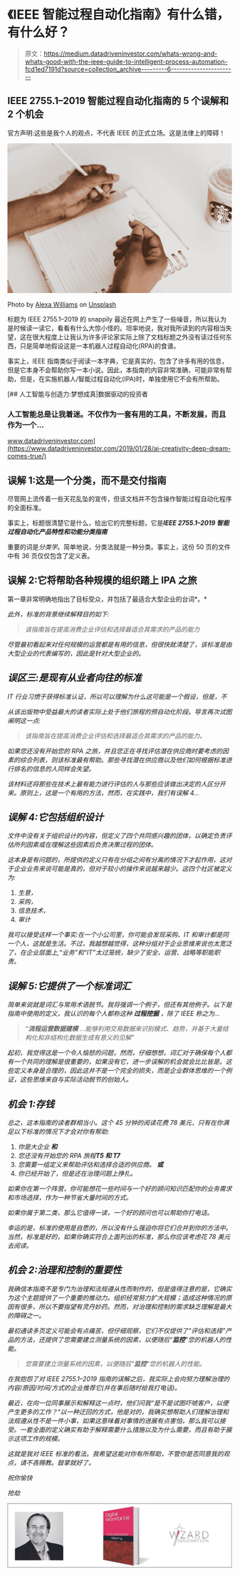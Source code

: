 # 《IEEE 智能过程自动化指南》有什么错，有什么好？

> 原文：<https://medium.datadriveninvestor.com/whats-wrong-and-whats-good-with-the-ieee-guide-to-intelligent-process-automation-fcd1ed7191d?source=collection_archive---------6----------------------->

## IEEE 2755.1–2019 智能过程自动化指南的 5 个误解和 2 个机会

官方声明:这些是我个人的观点，不代表 IEEE 的正式立场。这是法律上的障碍！

![](img/542d332cbcaeb7635056d566306bd18c.png)

Photo by [Alexa Williams](https://unsplash.com/@glamorousplanning?utm_source=medium&utm_medium=referral) on [Unsplash](https://unsplash.com?utm_source=medium&utm_medium=referral)

标题为 IEEE 2755.1–2019 的 snappily 最近在网上产生了一些噪音，所以我认为是时候读一读它，看看有什么大惊小怪的。坦率地说，我对我所读到的内容相当失望，这在很大程度上让我认为许多评论家实际上除了文档标题之外没有读过任何东西，只是简单地假设这是一本机器人过程自动化(RPA)的食谱。

事实上，IEEE 指南类似于阅读一本字典，它是真实的，包含了许多有用的信息，但是它本身不会帮助你写一本小说。因此，本指南的内容非常准确，可能非常有帮助，但是，在实施机器人/智能过程自动化(IPA)时，单独使用它不会有所帮助。

[](https://www.datadriveninvestor.com/2019/01/28/ai-creativity-deep-dream-comes-true/) [## 人工智能与创造力:梦想成真|数据驱动的投资者

### 人工智能总是让我着迷。不仅作为一套有用的工具，不断发展，而且作为一个…

www.datadriveninvestor.com](https://www.datadriveninvestor.com/2019/01/28/ai-creativity-deep-dream-comes-true/) 

## 误解 1:这是一个分类，而不是交付指南

尽管网上流传着一些天花乱坠的宣传，但该文档并不包含操作智能过程自动化程序的全面标准。

事实上，标题很清楚它是什么，给出它的完整标题，它是***IEEE 2755.1–2019 智能过程自动化产品特性和功能分类指南***

重要的词是*分类学*。简单地说，分类法就是一种分类。事实上，这份 50 页的文件中有 36 页仅仅包含了定义表。

## 误解 2:它将帮助各种规模的组织踏上 IPA 之旅

第一章非常明确地指出了目标受众，并包括了最适合大型企业的台词*。*

*此外，标准的背景继续解释目的如下:*

> *该指南旨在提高消费企业评估和选择最适合其需求的产品的能力*

*尽管最初看起来对任何规模的运营都是有用的信息，但很快就清楚了，该标准是由大型企业的代表编写的，因此是针对大型企业的。*

## *误区三:是现有从业者向往的标准*

*IT 行业习惯于获得标准认证，所以可以理解为什么这可能是一个假设，但是，不*

*从该出版物中受益最大的读者实际上处于他们旅程的预自动化阶段。导言再次试图阐明这一点:*

> *该指南旨在提高消费企业评估和选择最适合其需求的产品的能力。*

*如果您还没有开始您的 RPA 之旅，并且您正在寻找评估潜在供应商时要考虑的因素的综合列表，则该标准最有帮助。那些寻找潜在供应商以及他们如何根据标准进行排名的信息的人同样会失望。*

*该材料还将那些在技术上最有能力进行评估的人与那些应该做出决定的人区分开来。原则上，这是一个有用的方法，然而，在实践中，我们有误解 4…*

## *误解 4:它包括组织设计*

*文件中没有关于组织设计的内容，但定义了四个共同感兴趣的团体，以确定负责评估所列因素或在理解这些因素后负责决策过程的团体。*

*这本身是有问题的，所提供的定义只有在分组之间有分离的情况下才起作用，这对于企业业务来说可能是真的，但对于较小的操作来说越来越少。这四个社区被定义为:*

1.  *生意，*
2.  *采购，*
3.  *信息技术，*
4.  *审计*

*我可以接受这样一个事实:在一个小公司里，你可能会发现采购、IT 和审计都是同一个人，这就是生活。不过，我越想越觉得，这种分组对于企业思维来说也太宽泛了，在企业层面上,“业务”和“IT”太过笼统，缺少了安全、运营、战略等职能职责。*

## *误解 5:它提供了一个标准词汇*

*简单来说就是词汇与常用术语脱节。我将强调一个例子，但还有其他例子。以下是指南中使用的定义，我认识的每个人都称这种 ***过程挖掘*** ，除了 IEEE 称之为…*

> *“**流程运营数据建模** …能够利用交易数据来识别模式、趋势，并基于大量结构化和非结构化数据生成有意义的见解”*

*起初，我觉得这是一个令人恼怒的问题，然而，仔细想想，词汇对于确保每个人都有一个共同的理解是很重要的，如果没有它，进一步误解的机会就会比比皆是。这些定义本身是合理的，因此这并不是一个完全的损失，而是企业群体思维的一个例证，这些思维来自与实际活动脱节的创始人。*

## *机会 1:存钱*

*总之，这本指南的读者群相当小。这个 45 分钟的阅读花费 78 美元，只有在你满足以下标准的情况下才会对你有帮助:*

1.  *你是大企业 ***和****
2.  *您还没有开始您的 RPA 旅程**T5 和 T7***
3.  *您需要一组定义来帮助评估和选择合适的供应商。
    **或***
4.  *你已经开始了，但是还在治理问题上挣扎。*

*如果你在第一个阵营，你可能想花一些时间与一个好的顾问知识匹配你的业务需求和市场选择，作为一种节省大量时间的方式。*

*如果你属于第二类，那么它值得一读，一个好的顾问也可以帮助你打电话。*

*幸运的是，标准的使用是自愿的，所以没有什么强迫你将它们合并到你的方法中。当然，标准是好的，如果你确实符合上面列出的标准，那么你应该考虑花 78 美元去阅读。*

## *机会 2:治理和控制的重要性*

*我确信本指南不是专门为治理和法规遵从性而制作的，但是值得注意的是，它确实为这个主题提供了一个重要的推动力。组织经常努力扩大规模；造成这种情况的原因有很多，所以不要指望有灵丹妙药。然而，对治理和控制的需求缺乏理解是最大的障碍之一。*

*最初通读多页定义可能会有点痛苦，但仔细观察，它们不仅提供了“评估和选择”产品的方法，还提供了您需要建立测量系统的因素，以便随后“**监控**”您的机器人的性能。*

> *您需要建立测量系统的因素，以便随后"**监控**"您的机器人的性能。*

*在我抱怨了对 IEEE 2755.1–2019 指南的误解之后，我实际上会向努力理解治理的内容/原因/时间/方式的企业推荐它(并在事后随时给我打电话)。*

*最近，在向一位同事展示和解释这一点时，他们问我“*是不是试图吓唬客户，以便产生更多的工作？*“以一种迂回的方式，他是对的，我确实想帮助人们理解治理和法规遵从性不是一件小事，如果这意味着对事情的进展有点害怕，那么我可以接受。一套全面的定义确实有助于解释需要什么措施以及为什么需要，而且有助于展示这项工作的规模。*

*这就是我对 IEEE 标准的看法。我希望这能对你有所帮助，不管你是否同意我的观点，请不吝赐教。鼓掌就好了。*

*祝你愉快*

*抢劫*

*![](img/9401d1238fdec07d67a39011c20a55a8.png)*